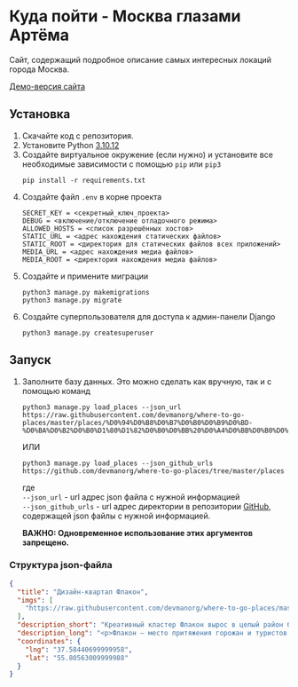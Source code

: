 # Куда пойти - Москва глазами Артёма

Сайт, содержащий подробное описание самых интересных локаций города Москва.

[Демо-версия сайта](http://lypavel.pythonanywhere.com/)

## Установка

1. Скачайте код с репозитория.
2. Установите Python [3.10.12](https://www.python.org/downloads/release/python-31012/)
3. Создайте виртуальное окружение (если нужно) и установите все необходимые зависимости с помощью `pip` или `pip3`
    ```shell
    pip install -r requirements.txt
    ```
4. Создайте файл `.env`  в корне проекта
    ```env
    SECRET_KEY = <секретный_ключ_проекта>
    DEBUG = <включение/отключение отладочного режима>
    ALLOWED_HOSTS = <список разрешённых хостов>
    STATIC_URL = <адрес нахождения статических файлов>
    STATIC_ROOT = <директория для статических файлов всех приложений>
    MEDIA_URL = <адрес нахождения медиа файлов>
    MEDIA_ROOT = <директория нахождения медиа файлов>
    ```
5. Создайте и примените миграции
    ```shell
    python3 manage.py makemigrations
    python3 manage.py migrate
    ```
6. Создайте суперпользователя для доступа к админ-панели Django
    ```shell
    python3 manage.py createsuperuser
    ```

## Запуск

1. Заполните базу данных. Это можно сделать как вручную, так и с помощью команд
    ```shell
    python3 manage.py load_places --json_url https://raw.githubusercontent.com/devmanorg/where-to-go-places/master/places/%D0%94%D0%B8%D0%B7%D0%B0%D0%B9%D0%BD-%D0%BA%D0%B2%D0%B0%D1%80%D1%82%D0%B0%D0%BB%20%D0%A4%D0%BB%D0%B0%D0%BA%D0%BE%D0%BD.json
    ```
    ИЛИ
    ```shell
    python3 manage.py load_places --json_github_urls https://github.com/devmanorg/where-to-go-places/tree/master/places
    ```
    где<br>
    `--json_url` - url адрес json файла с нужной информацией<br>
    `--json_github_urls` - url адрес директории в репозитории [GitHub](https://github.com/), содержащей json файлы с нужной информацией.<br>

    **ВАЖНО: Одновременное использование этих аргументов запрещено.**

### Структура json-файла
```json
{
  "title": "Дизайн-квартал Флакон",
  "imgs": [
    "https://raw.githubusercontent.com/devmanorg/where-to-go-places/master/media/40457e6b95ee4512d3c980202db6c12b.jpg"
  ],
  "description_short": "Креативный кластер Флакон вырос в целый район благодаря постоянному взаимодействию с горожанами, созданию живого творческого сообщества и внимательному выбору резидентов. ",
  "description_long": "<p>Флакон — место притяжения горожан и туристов. Здесь разместилось множествошоу-румов, студий и мастерских, кафе и и ресторанов, площадок для обучения, концертных и театральныхпространств и многое другое. Всего свыше 250 арендаторов. Флакон создан так, чтобы каждый посетитель могздесь творить, самовыражаться и отдыхать.</p><h3>Особенности креативного кластера</h3><ul><li>Это открытоеи доступное пространство без заборов, с коротким проходом от станции метро Дмитровская.<li><li>Инфраструктура удобна и продолжает улучшаться. Есть парковка и велопарковка, каршеринг, пешеходнаязона, зелёные зоны для отдыха, спортивные площадки под открытым небом.</li><li>Для резидентов созданытакие рабочие условия, в которых комфортно творить.</li><li>Городские события проходят в новом формате, кним присоединяются яркие и уникальные проекты из разных областей — культуры, искусства, бизнеса.</li><ul><blockquote class=\"directSpeech\"><p class=\"directSpeech-text\">Наш неспальный район — это атмосфералокального туризма, фестиваля. Настроение, за которым не нужно никуда лететь.</p></blockquote><p>НаФлаконе проходят масштабные культурные и фестивальные события. Фестивали страноведения проводятся вформате «дней» разных стран — Франции, Норвегии, Сингапура, Японии и многих других. Также здесь проходятавтомобильный фестиваль «Листва», фестивали креативных индустрий и современного искусства. На форуме«Хлебокультура» собираются представители ремесленных пекарен, а на «Ламбада-маркете» — мастера и любителихэнд-мейда.</p><p>Флакон — одно из самых популярных мест для городских мероприятий, выставок, театральныхпостановок, видео- и фотосъёмок большого масштаба.</p><p>Кафе и шоу-румы Флакона работают с 10:00 до 22:00</p><p>В ноябре 2019 года стартовала программа лояльности для посетителей.</p>",
  "coordinates": {
    "lng": "37.58440699999958",
    "lat": "55.80563009999988"
  }
}
```